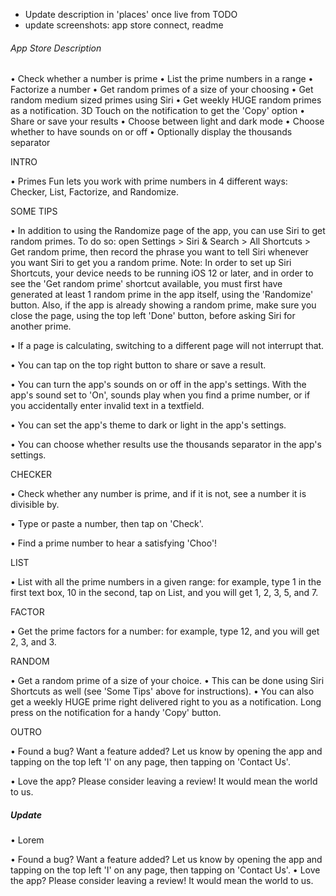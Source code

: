 - Update description in 'places' once live from TODO
- update screenshots: app store connect, readme


###### App Store Description
• Check whether a number is prime
• List the prime numbers in a range
• Factorize a number
• Get random primes of a size of your choosing
• Get random medium sized primes using Siri
• Get weekly HUGE random primes as a notification. 3D Touch on the notification to get the 'Copy' option
• Share or save your results
• Choose between light and dark mode
• Choose whether to have sounds on or off
• Optionally display the thousands separator


INTRO

• Primes Fun lets you work with prime numbers in 4 different ways: Checker, List, Factorize, and Randomize.


SOME TIPS

 • In addition to using the Randomize page of the app, you can use Siri to get random primes. To do so: open Settings > Siri & Search > All Shortcuts > Get random prime, then record the phrase you want to tell Siri whenever you want Siri to get you a random prime.
Note: In order to set up Siri Shortcuts, your device needs to be running iOS 12 or later, and in order to see the 'Get random prime' shortcut available, you must first have generated at least 1 random prime in the app itself, using the 'Randomize' button. Also, if the app is already showing a random prime, make sure you close the page, using the top left 'Done' button, before asking Siri for another prime.

• If a page is calculating, switching to a different page will not interrupt that.

• You can tap on the top right button to share or save a result.

• You can turn the app's sounds on or off in the app's settings. With the app's sound set to 'On', sounds play when you find a prime number, or if you accidentally enter invalid text in a textfield.

• You can set the app's theme to dark or light in the app's settings.

• You can choose whether results use the thousands separator in the app's settings.


CHECKER

• Check whether any number is prime, and if it is not, see a number it is divisible by.

• Type or paste a number, then tap on 'Check'.

• Find a prime number to hear a satisfying 'Choo'!


LIST

• List with all the prime numbers in a given range: for example, type 1 in the first text box, 10 in the second, tap on List, and you will get 1, 2, 3, 5, and 7.


FACTOR

• Get the prime factors for a number: for example, type 12, and you will get 2, 3, and 3.


RANDOM

• Get a random prime of a size of your choice.
• This can be done using Siri Shortcuts as well (see 'Some Tips' above for instructions).
• You can also get a weekly HUGE prime right delivered right to you as a notification. Long press on the notification for a handy 'Copy' button.


OUTRO

• Found a bug? Want a feature added? Let us know by opening the app and tapping on the top left 'I' on any page, then tapping on 'Contact Us'.

• Love the app? Please consider leaving a review! It would mean the world to us.


##### Update

• Lorem

• Found a bug? Want a feature added? Let us know by opening the app and tapping on the top left 'I' on any page, then tapping on 'Contact Us'.
• Love the app? Please consider leaving a review! It would mean the world to us.